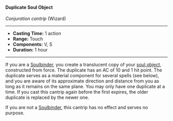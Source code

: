 #### Duplicate Soul Object
*Conjuration cantrip* (Wizard)
___
- **Casting Time:** 1 action
- **Range:** Touch
- **Components:** V, S
- **Duration:** 1 hour
---
If you are a [Soulbinder](../../Classes/Wizard/Soulbinding.md), you create a translucent copy of your [soul object](../../Classes/Wizard/Soulbinding.md#soulbond), constructed from force. The duplicate has an AC of 10 and 1 hit point. The duplicate serves as a material component for several spells (see below), and you are aware of its approximate direction and distance from you as long as it remains on the same plane. You may only have one duplicate at a time. If you cast this cantrip again before the first expires, the older duplicate is replaced by the newer one.

If you are not a [Soulbinder](../../Classes/Wizard/Soulbinding.md), this cantrip has no effect and serves no purpose.
